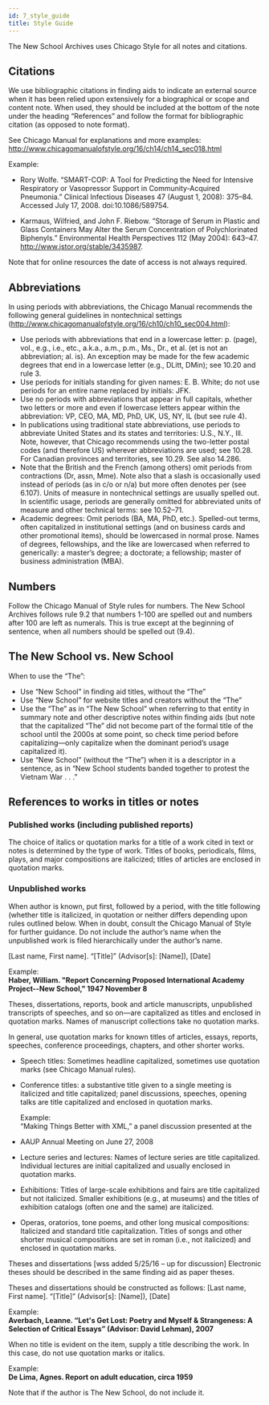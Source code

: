 ```yaml
---
id: 7_style_guide
title: Style Guide
---
```


The New School Archives uses Chicago Style for all notes and citations.

## Citations
We use bibliographic citations in finding aids to indicate an external source when it has been relied upon extensively for a biographical or scope and content note. When used, they should be included at the bottom of the note under the heading “References” and follow the format for bibliographic citation (as opposed to note format).

See Chicago Manual for explanations and more examples: http://www.chicagomanualofstyle.org/16/ch14/ch14_sec018.html

Example:    
 - Rory Wolfe. “SMART-COP: A Tool for Predicting the Need for Intensive Respiratory or Vasopressor Support in Community-Acquired Pneumonia.” Clinical Infectious Diseases 47 (August 1, 2008): 375–84. Accessed July 17, 2008. doi:10.1086/589754.

 - Karmaus, Wilfried, and John F. Riebow. “Storage of Serum in Plastic and Glass Containers May Alter the Serum Concentration of Polychlorinated Biphenyls.” Environmental Health Perspectives 112 (May 2004): 643–47. http://www.jstor.org/stable/3435987.

Note that for online resources the date of access is not always required.

## Abbreviations
In using periods with abbreviations, the Chicago Manual recommends the following general guidelines in nontechnical settings (http://www.chicagomanualofstyle.org/16/ch10/ch10_sec004.html):
 - Use periods with abbreviations that end in a lowercase letter: p. (page), vol., e.g., i.e., etc., a.k.a., a.m., p.m., Ms., Dr., et al. (et is not an abbreviation; al. is). An exception may be made for the few academic degrees that end in a lowercase letter (e.g., DLitt, DMin); see 10.20 and rule 3.
 - Use periods for initials standing for given names: E. B. White; do not use periods for an entire name replaced by initials: JFK.
 - Use no periods with abbreviations that appear in full capitals, whether two letters or more and even if lowercase letters appear within the abbreviation: VP, CEO, MA, MD, PhD, UK, US, NY, IL (but see rule 4).
 - In publications using traditional state abbreviations, use periods to abbreviate United States and its states and territories: U.S., N.Y., Ill. Note, however, that Chicago recommends using the two-letter postal codes (and therefore US) wherever abbreviations are used; see 10.28. For Canadian provinces and territories, see 10.29. See also 14.286.
 - Note that the British and the French (among others) omit periods from contractions (Dr, assn, Mme). Note also that a slash is occasionally used instead of periods (as in c/o or n/a) but more often denotes per (see 6.107). Units of measure in nontechnical settings are usually spelled out. In scientific usage, periods are generally omitted for abbreviated units of measure and other technical terms: see 10.52–71.
 - Academic degrees: Omit periods (BA, MA, PhD, etc.). Spelled-out terms, often capitalized in institutional settings (and on business cards and other promotional items), should be lowercased in normal prose. Names of degrees, fellowships, and the like are lowercased when referred to generically: a master’s degree; a doctorate; a fellowship; master of business administration (MBA).

## Numbers
Follow the Chicago Manual of Style rules for numbers. The New School Archives follows rule 9.2 that numbers 1-100 are spelled out and numbers after 100 are left as numerals. This is true except at the beginning of sentence, when all numbers should be spelled out (9.4).

## The New School vs. New School

When to use the “The”:
 - Use “New School” in finding aid titles, without the “The”
 - Use “New School” for website titles and creators without the “The”
 - Use the “The” as in “The New School” when referring to that entity in summary note and other descriptive notes within finding aids (but note that the capitalized “The” did not become part of the formal title of the school until the 2000s at some point, so check time period before capitalizing—only capitalize when the dominant period’s usage capitalized it).
 - Use “New School” (without the “The”) when it is a descriptor in a sentence, as in “New School students banded together to protest the Vietnam War . . .”

## References to works in titles or notes
### Published works (including published reports)

The choice of italics or quotation marks for a title of a work cited in text or notes is determined by the type of work. Titles of books, periodicals, films, plays, and major compositions are italicized; titles of articles are enclosed in quotation marks.

### Unpublished works

When author is known, put first, followed by a period, with the title following (whether title is italicized, in quotation or neither differs depending upon rules outlined below. When in doubt, consult the Chicago Manual of Style for further guidance. Do not include the author’s name when the unpublished work is filed hierarchically under the author’s name. 

[Last name, First name]. “[Title]” (Advisor[s]: [Name]), [Date]

Example:    
**Haber, William. "Report Concerning Proposed International Academy Project--New School," 1947 November 8**

Theses, dissertations, reports, book and article manuscripts, unpublished transcripts of speeches, and so on—are capitalized as titles and enclosed in quotation marks. Names of manuscript collections take no quotation marks.

In general, use quotation marks for known titles of articles, essays, reports, speeches, conference proceedings, chapters, and other shorter works.
 - Speech titles: Sometimes headline capitalized, sometimes use quotation marks (see Chicago Manual rules).
 - Conference titles: a substantive title given to a single meeting is italicized and title capitalized; panel discussions, speeches, opening talks are title capitalized and enclosed in quotation marks.

   Example:    
“Making Things Better with XML,” a panel discussion presented at the 
 - AAUP Annual Meeting on June 27, 2008
 - Lecture series and lectures: Names of lecture series are title capitalized. Individual lectures are initial capitalized and usually enclosed in quotation marks.
 - Exhibitions: Titles of large-scale exhibitions and fairs are title capitalized but not italicized. Smaller exhibitions (e.g., at museums) and the titles of exhibition catalogs (often one and the same) are italicized.
 - Operas, oratorios, tone poems, and other long musical compositions: Italicized and standard title capitalization. Titles of songs and other shorter musical compositions are set in roman (i.e., not italicized) and enclosed in quotation marks.

Theses and dissertations [wss added 5/25/16 – up for discussion]
Electronic theses should be described in the same finding aid as paper theses.

Theses and dissertations should be constructed as follows:
[Last name, First name]. “[Title]” (Advisor[s]: [Name]), [Date]

Example:    
**Averbach, Leanne. “Let's Get Lost: Poetry and Myself & Strangeness: A Selection of Critical Essays” (Advisor: David Lehman), 2007**

When no title is evident on the item, supply a title describing the work. In this case, do not use quotation marks or italics.

Example:    
**De Lima, Agnes. Report on adult education, circa 1959**

Note that if the author is The New School, do not include it.

